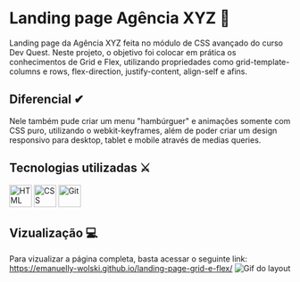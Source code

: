 # Landing page Agência XYZ 🌟
Landing page da Agência XYZ feita no módulo de CSS avançado do curso Dev Quest. Neste projeto, o objetivo foi colocar em prática os conhecimentos de Grid e Flex, utilizando propriedades como grid-template-columns e rows, flex-direction, justify-content, align-self e afins. 

## Diferencial ✔

Nele também pude criar um menu "hambúrguer" e animações somente com CSS puro, utilizando o webkit-keyframes, além de poder criar um design responsivo para desktop, tablet e mobile através de medias queries.

## Tecnologias utilizadas ⚔
<div style="display: inline_block">
  <img src="https://cdn.jsdelivr.net/gh/devicons/devicon/icons/html5/html5-plain-wordmark.svg" title="HTML" width="40" height="40"/> 
  <img src="https://cdn.jsdelivr.net/gh/devicons/devicon/icons/css3/css3-plain-wordmark.svg" title="CSS" width="40" height="40"/>
  <img src="https://cdn.jsdelivr.net/gh/devicons/devicon/icons/git/git-original.svg" title="Git" width="40" height="40"/>
</div>

## Vizualização 💻

Para vizualizar a página completa, basta acessar o seguinte link: https://emanuelly-wolski.github.io/landing-page-grid-e-flex/
<img src="./agencia.gif" alt="Gif do layout">
